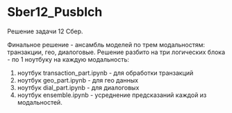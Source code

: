 # Sber12_PusbIch
Решение задачи 12 Сбер.

Финальное решение - ансамбль моделей по трем модальностям: транзакции, гео, диалоговые.
Решение разбито на три логических блока - по 1 ноутбуку на каждую модальность:

  1) ноутбук transaction_part.ipynb - для обработки транзакций
  2) ноутбук geo_part.ipynb - для гео данных
  3) ноутбук dial_part.ipynb - для диалоговых
  4) ноутбук  ensemble.ipynb - усреднение предсказаний каждой из модальностей.
